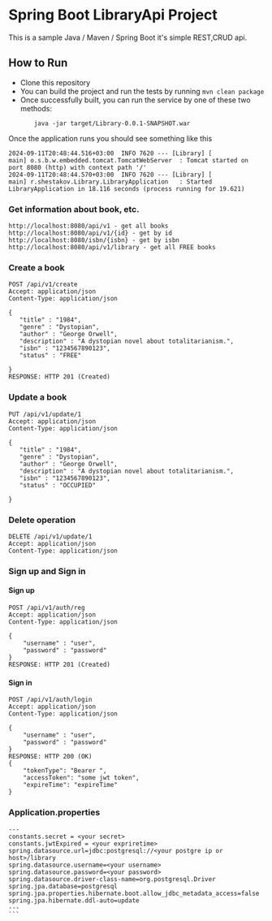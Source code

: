 # Spring Boot LibraryApi Project

This is a sample Java / Maven / Spring Boot it's simple REST,CRUD api.
## How to Run


* Clone this repository
* You can build the project and run the tests by running ```mvn clean package```
* Once successfully built, you can run the service by one of these two methods:
```
       java -jar target/Library-0.0.1-SNAPSHOT.war
```


Once the application runs you should see something like this

```
2024-09-11T20:48:44.516+03:00  INFO 7620 --- [Library] [           main] o.s.b.w.embedded.tomcat.TomcatWebServer  : Tomcat started on port 8080 (http) with context path '/'
2024-09-11T20:48:44.570+03:00  INFO 7620 --- [Library] [           main] r.shestakov.Library.LibraryApplication   : Started LibraryApplication in 18.116 seconds (process running for 19.621)
```

### Get information about book, etc.

```
http://localhost:8080/api/v1 - get all books
http://localhost:8080/api/v1/{id} - get by id
http://localhost:8080/isbn/{isbn} - get by isbn
http://localhost:8080/api/v1/library - get all FREE books 
```


### Create a book
```
POST /api/v1/create
Accept: application/json
Content-Type: application/json

{
   "title" : "1984",
   "genre" : "Dystopian",
   "author" : "George Orwell",
   "description" : "A dystopian novel about totalitarianism.",
   "isbn" : "1234567890123",
   "status" : "FREE"

}
RESPONSE: HTTP 201 (Created)
```

### Update a book
```
PUT /api/v1/update/1
Accept: application/json
Content-Type: application/json

{
   "title" : "1984",
   "genre" : "Dystopian",
   "author" : "George Orwell",
   "description" : "A dystopian novel about totalitarianism.",
   "isbn" : "1234567890123",
   "status" : "OCCUPIED"

}

```
### Delete operation
```
DELETE /api/v1/update/1
Accept: application/json
Content-Type: application/json

```

### Sign up and Sign in
#### Sign up
```
POST /api/v1/auth/reg
Accept: application/json
Content-Type: application/json

{
    "username" : "user",
    "password" : "password"
}
RESPONSE: HTTP 201 (Created)
```

#### Sign in

```
POST /api/v1/auth/login
Accept: application/json
Content-Type: application/json

{
    "username" : "user",
    "password" : "password"
}
RESPONSE: HTTP 200 (OK)
{
    "tokenType": "Bearer ",
    "accessToken": "some jwt token",
    "expireTime": "expireTime"
}
```

### Application.properties
````
---
constants.secret = <your secret>
constants.jwtExpired = <your expriretime>
spring.datasource.url=jdbc:postgresql://<your postgre ip or host>/library
spring.datasource.username=<your username>
spring.datasource.password=<your password>
spring.datasource.driver-class-name=org.postgresql.Driver
spring.jpa.database=postgresql
spring.jpa.properties.hibernate.boot.allow_jdbc_metadata_access=false
spring.jpa.hibernate.ddl-auto=update
---
```